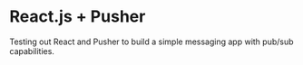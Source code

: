 # React.js + Pusher

Testing out React and Pusher to build a simple messaging app with pub/sub capabilities.
